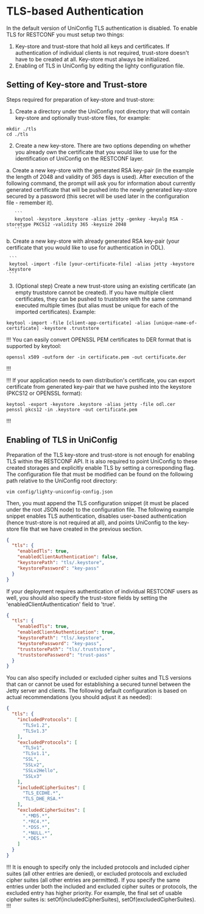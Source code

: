 # TLS-based Authentication

In the default version of UniConfig TLS authentication is disabled. To
enable TLS for RESTCONF you must setup two things:

1. Key-store and trust-store that hold all keys and certificates. If
    authentication of individual clients is not required, trust-store
    doesn't have to be created at all. Key-store must always be
    initialized.
2. Enabling of TLS in UniConfig by editing the lighty configuration
    file.

## Setting of Key-store and Trust-store

Steps required for preparation of key-store and trust-store:

1. Create a directory under the UniConfig root directory that will
    contain key-store and optionally trust-store files, for example:

```
mkdir ./tls
cd ./tls
```

2.  Create a new key-store. There are two options depending on whether
    you already own the certificate that you would like to use for the
    identification of UniConfig on the RESTCONF layer.

  a.  Create a new key-store with the generated RSA key-pair (in the
     example the length of 2048 and validity of 365 days is used).
     After execution of the following command, the prompt will ask you
     for information about currently generated certificate that will be
     pushed into the newly generated key-store secured by a password
     (this secret will be used later in the configuration file -
     remember it).

       ```
       keytool -keystore .keystore -alias jetty -genkey -keyalg RSA -storetype PKCS12 -validity 365 -keysize 2048
       ```

 b.  Create a new key-store with already generated RSA key-pair (your
     certificate that you would like to use for authentication in ODL).

     ```
     keytool -import -file [your-certificate-file] -alias jetty -keystore .keystore
     ```

3. (Optional step) Create a new trust-store using an existing
    certificate (an empty truststore cannot be created). If you have
    multiple client certificates, they can be pushed to truststore with
    the same command executed multiple times (but alias must be unique
    for each of the imported certificates). Example:

```
keytool -import -file [client-app-certificate] -alias [unique-name-of-certificate] -keystore .truststore
```

!!!
You can easily convert OPENSSL PEM certificates to DER format that is
supported by keytool:

```
openssl x509 -outform der -in certificate.pem -out certificate.der
```
!!!

!!!
If your application needs to own distribution's certificate, you can
export certificate from generated key-pair that we have pushed into
the keystore (PKCS12 or OPENSSL format):

```
keytool -export -keystore .keystore -alias jetty -file odl.cer
penssl pkcs12 -in .keystore -out certificate.pem
```
!!!

## Enabling of TLS in UniConfig

Preparation of the TLS key-store and trust-store is not enough for
enabling TLS within the RESTCONF API. It is also required to point
UniConfig to these created storages and explicitly enable TLS by setting
a corresponding flag. The configuration file that must be modified can
be found on the following path relative to the UniConfig root directory:

```
vim config/lighty-uniconfig-config.json
```

Then, you must append the TLS configuration snippet (it must be placed
under the root JSON node) to the configuration file. The following
example snippet enables TLS authentication, disables user-based
authentication (hence trust-store is not required at all), and points
UniConfig to the key-store file that we have created in the previous
section.

```json
{
  "tls": {
    "enabledTls": true,
    "enabledClientAuthentication": false,
    "keystorePath": "tls/.keystore",
    "keystorePassword": "key-pass"
  }
}
```

If your deployment requires authentication of individual RESTCONF users
as well, you should also specify the trust-store fields by setting the
'enabledClientAuthentication' field to 'true'.

```json
{
  "tls": {
    "enabledTls": true,
    "enabledClientAuthentication": true,
    "keystorePath": "tls/.keystore",
    "keystorePassword": "key-pass",
    "truststorePath": "tls/.truststore",
    "truststorePassword": "trust-pass"
  }
}
```

You can also specify included or excluded cipher suites and TLS versions
that can or cannot be used for establishing a secured tunnel between the
Jetty server and clients. The following default configuration is based
on actual recommendations (you should adjust it as needed):

```json
{
  "tls": {
    "includedProtocols": [
      "TLSv1.2",
      "TLSv1.3"
    ],
    "excludedProtocols": [
      "TLSv1",
      "TLSv1.1",
      "SSL",
      "SSLv2",
      "SSLv2Hello",
      "SSLv3"
    ],
    "includedCipherSuites": [
      "TLS_ECDHE.*",
      "TLS_DHE_RSA.*"
    ],
    "excludedCipherSuites": [
      ".*MD5.*",
      ".*RC4.*",
      ".*DSS.*",
      ".*NULL.*",
      ".*DES.*"
    ]
  }
}
```

!!!
It is enough to specify only the included protocols and included
cipher suites (all other entries are denied), or excluded protocols
and excluded cipher suites (all other entries are permitted). If you
specify the same entries under both the included and excluded cipher
suites or protocols, the excluded entry has higher priority. For
example, the final set of usable cipher suites is:
setOf(includedCipherSuites), setOf(excludedCipherSuites).
!!!
